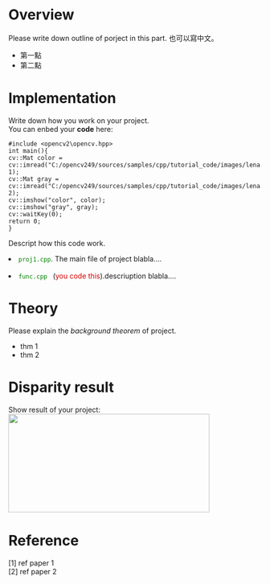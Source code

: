 # Overview
Please write down outline of porject in this part.
也可以寫中文。
* 第一點
* 第二點

# Implementation
Write down how you work on your project.<br/>
You can enbed your **code** here:<br/>
```
#include <opencv2\opencv.hpp>
int main(){
cv::Mat color = cv::imread("C:/opencv249/sources/samples/cpp/tutorial_code/images/lena.png", 1);
cv::Mat gray = cv::imread("C:/opencv249/sources/samples/cpp/tutorial_code/images/lena.png", 2);
cv::imshow("color", color);
cv::imshow("gray", gray);
cv::waitKey(0);
return 0;
}
```
Descript how this code work.
<li><code><font color="green">proj1.cpp</font></code>. The main file of project blabla....</li>	<br/>
<li><code><font color="green">func.cpp</font> </code> (<font color="darkturqoise">you code this</font>).descriuption blabla....<br/> 

# Theory
Please explain the *background theorem* of project.<br/>
* thm 1
* thm 2

# Disparity result
Show result of your project:<br/>
<img src="README_files/result.png" width="400" height="196" >

# Reference
[1] ref paper 1<br/>
[2] ref paper 2<br/>
